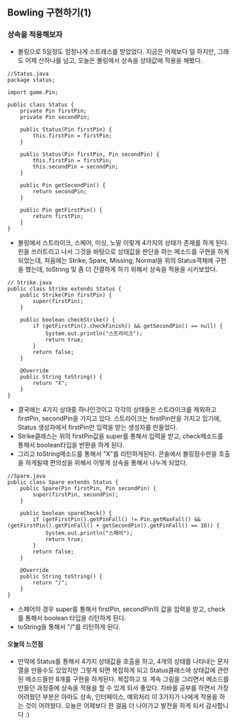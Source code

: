 ## Bowling 구현하기(1)

### 상속을 적용해보자

- 볼링으로 5일정도 엄청나게 스트레스를 받았었다. 지금은 어제보다 덜 하지만, 그래도 어제 산하나를 넘고, 오늘은 볼링에서 상속을 상태값에 적용을 해봤다.

```
//Status.java
package status;

import game.Pin;

public class Status {
    private Pin firstPin;
    private Pin secondPin;

    public Status(Pin firstPin) {
        this.firstPin = firstPin;
    }

    public Status(Pin firstPin, Pin secondPin) {
        this.firstPin = firstPin;
        this.secondPin = secondPin;
    }

    public Pin getSecondPin() {
        return secondPin;
    }

    public Pin getFirstPin() {
        return firstPin;
    }
}
```

- 볼링에서 스트라이크, 스페어, 미싱, 노말 이렇게 4가지의 상태가 존재를 하게 된다. 핀을 쓰러트리고 나서 그것을 바탕으로 상태값을 판단을 하는 메소드를 구현을 하게 되었는데, 처음에는 Strike, Spare, Missing, Normal을 위의 Status객체에 구현을 했는데, toString 및 좀 더 간결하게 하기 위해서 상속을 적용을 시키보았다.

```
// Strike.java
public class Strike extends Status {
    public Strike(Pin firstPin) {
        super(firstPin);
    }

    public boolean checkStrike() {
        if (getFirstPin().checkFinish() && getSecondPin() == null) {
            System.out.println("스트라이크");
            return true;
        }
        return false;
    }

    @Override
    public String toString() {
        return "X";
    }
}
```
- 결국에는 4가지 상태중 하나인것이고 각각의 상태들은 스트라이크를 제외하고 firstPin, secondPin을 가지고 있다. 스트라이크는 firstPin만을 가지고 있기에, Status 생성자에서 firstPin만 입력을 받는 생성자를 만들었다.
- Strike클래스는 위의 firstPin값을 super를 통해서 입력을 받고, check메소드를 통해서 boolean타입을 반환을 하게 된다.
- 그리고 toString메소드를 통해서 "X"를 리턴하게된다. 콘솔에서 볼링점수판을 호출을 하게될때 편의성을 위해서 이렇게 상속을 통해서 나누게 되었다.

```
//Spare.java
public class Spare extends Status {
    public Spare(Pin firstPin, Pin secondPin) {
        super(firstPin, secondPin);
    }

    public boolean spareCheck() {
        if (getFirstPin().getPinFall() != Pin.getMaxFall() && (getFirstPin().getPinFall() + getSecondPin().getPinFall() == 10)) {
            System.out.println("스페어");
            return true;
        }
        return false;
    }

    @Override
    public String toString() {
        return "/";
    }
}
```
- 스페어의 경우 super를 통해서 firstPin, secondPin의 값을 입력을 받고, check를 통해서 boolean 타입을 리턴하게 된다.
- toString을 통해서 "/"를 리턴하게 된다.


#### 오늘의 느낀점
- 만약에 Status를 통해서 4가지 상태값을 호출을 하고, 4개의 상태를 나타내는 문자열을 만들수도 있었지만 그렇게 되면 복잡하게 되고 Status클래스에 상태값에 관련된 메소드들만 8개를 구현을 하게된다. 복잡하고 또 계속 그림을 그리면서 메소드를 만들던 과정중에 상속을 적용을 할 수 있게 되서 좋았다. 자바를 공부를 하면서 가장 어려웠던 부분은 아마도 상속, 인터페이스, 예외처리 이 3가지가 나에게 적용을 하는 것이 어려웠다. 오늘은 어제보다 한 걸음 더 나아가고 발전을 하게 되서 감사합니다 :)
